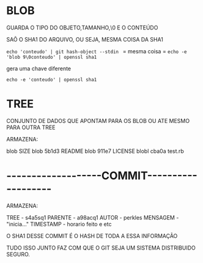 # BLOB
GUARDA O TIPO DO OBJETO,TAMANHO,\0 E O CONTEÚDO

SAÕ O SHA1 DO ARQUIVO, OU SEJA, MESMA COISA DA SHA1

`echo 'conteudo' | git hash-object --stdin `
    = mesma coisa =
        `echo -e 'blob 9\0conteudo' | openssl sha1`

gera uma chave diferente 

`echo -e 'conteudo' | openssl sha1`

# TREE
CONJUNTO DE DADOS QUE APONTAM PARA OS BLOB OU ATE MESMO PARA OUTRA TREE

ARMAZENA:

blob SIZE
blob 5b1d3 README
blob 911e7 LICENSE
blobl cba0a test.rb

# -------------------COMMIT-------------------

ARMAZENA:

TREE - s4a5sq1
PARENTE - a98acq1
AUTOR - perkles
MENSAGEM - "inicia..."
TIMESTAMP - horario feito e etc

O SHA1 DESSE COMMIT É O HASH DE TODA A ESSA INFORMAÇÃO

TUDO ISSO JUNTO FAZ COM QUE O GIT SEJA UM SISTEMA DISTRIBUIDO SEGURO.
